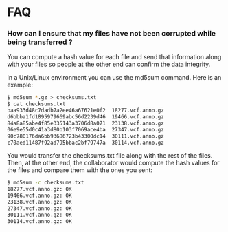 # FAQ

### How can I ensure that my files have not been corrupted while being transferred ?

You can compute a hash value for each file and send that information along with your files
so people at the other end can confirm the data integrity.

In a Unix/Linux environment you can use the md5sum command. Here is an example:

```sh
$ md5sum *.gz > checksums.txt
$ cat checksums.txt
baa933d48c7dadb7a2ee46a67621e0f2  18277.vcf.anno.gz
d6bbba1fd1895979669abc56d2239d46  19466.vcf.anno.gz
84a8a85abe4f85e335143a3706d8a071  23138.vcf.anno.gz
06e9e55d0c41a3d80b103f7069ace4ba  27347.vcf.anno.gz
90c780176da6bb93686723b43300dc14  30111.vcf.anno.gz
c70aed11487f92ad795bbac2bf79747a  30114.vcf.anno.gz
```

You would transfer the checksums.txt file along with the rest of the files. Then, at the other
end, the collaborator would compute the hash values for the files and compare them with the
ones you sent:


```sh
$ md5sum -c checksums.txt
18277.vcf.anno.gz: OK
19466.vcf.anno.gz: OK
23138.vcf.anno.gz: OK
27347.vcf.anno.gz: OK
30111.vcf.anno.gz: OK
30114.vcf.anno.gz: OK
```
